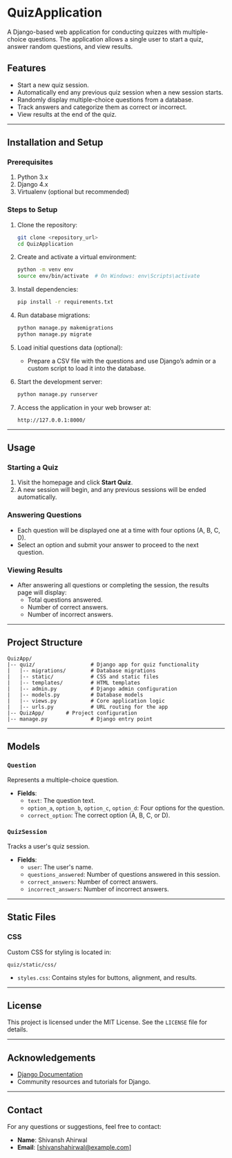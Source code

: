 # QuizApplication

A Django-based web application for conducting quizzes with multiple-choice questions. The application allows a single user to start a quiz, answer random questions, and view results.

## Features

- Start a new quiz session.
- Automatically end any previous quiz session when a new session starts.
- Randomly display multiple-choice questions from a database.
- Track answers and categorize them as correct or incorrect.
- View results at the end of the quiz.

---

## Installation and Setup

### Prerequisites

1. Python 3.x
2. Django 4.x
3. Virtualenv (optional but recommended)

### Steps to Setup

1. Clone the repository:

   ```bash
   git clone <repository_url>
   cd QuizApplication
   ```

2. Create and activate a virtual environment:

   ```bash
   python -m venv env
   source env/bin/activate  # On Windows: env\Scripts\activate
   ```

3. Install dependencies:

   ```bash
   pip install -r requirements.txt
   ```

4. Run database migrations:

   ```bash
   python manage.py makemigrations
   python manage.py migrate
   ```

5. Load initial questions data (optional):

   - Prepare a CSV file with the questions and use Django’s admin or a custom script to load it into the database.

6. Start the development server:

   ```bash
   python manage.py runserver
   ```

7. Access the application in your web browser at:

   ```
   http://127.0.0.1:8000/
   ```

---

## Usage

### Starting a Quiz

1. Visit the homepage and click **Start Quiz**.
2. A new session will begin, and any previous sessions will be ended automatically.

### Answering Questions

- Each question will be displayed one at a time with four options (A, B, C, D).
- Select an option and submit your answer to proceed to the next question.

### Viewing Results

- After answering all questions or completing the session, the results page will display:
  - Total questions answered.
  - Number of correct answers.
  - Number of incorrect answers.

---

## Project Structure

```
QuizApp/
|-- quiz/                  # Django app for quiz functionality
|   |-- migrations/        # Database migrations
|   |-- static/            # CSS and static files
|   |-- templates/         # HTML templates
|   |-- admin.py           # Django admin configuration
|   |-- models.py          # Database models
|   |-- views.py           # Core application logic
|   |-- urls.py            # URL routing for the app
|-- QuizApp/       # Project configuration
|-- manage.py              # Django entry point
```

---

## Models

### `Question`

Represents a multiple-choice question.

- **Fields**:
  - `text`: The question text.
  - `option_a`, `option_b`, `option_c`, `option_d`: Four options for the question.
  - `correct_option`: The correct option (A, B, C, or D).

### `QuizSession`

Tracks a user's quiz session.

- **Fields**:
  - `user`: The user's name.
  - `questions_answered`: Number of questions answered in this session.
  - `correct_answers`: Number of correct answers.
  - `incorrect_answers`: Number of incorrect answers.

---

## Static Files

### CSS

Custom CSS for styling is located in:

```
quiz/static/css/
```

- `styles.css`: Contains styles for buttons, alignment, and results.

---

## License

This project is licensed under the MIT License. See the `LICENSE` file for details.

---

## Acknowledgements

- [Django Documentation](https://docs.djangoproject.com/)
- Community resources and tutorials for Django.

---

## Contact

For any questions or suggestions, feel free to contact:

- **Name**: Shivansh Ahirwal
- **Email**: [[shivanshahirwal@example.com](mailto\:shivanshahirwal@example.com)]

